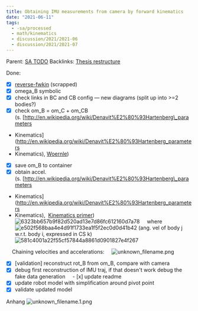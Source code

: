 ```yaml
---
title: Obtaining IMU measurements from camera by forward kinematics
date: "2021-06-11"
tags:
  - -sa/processed
  - math/kinematics
  - discussion/2021/2021-06
  - discussion/2021/2021-07
---
```


Parent: [SA TODO](sa-todo.md)
Backlinks: [Thesis restructure](private/thesis/thesis.md)

Done:
- [x] [reverse-fwkin](reverse-fwkin.md) (scrapped)
- [x] omega\_B symbolic
- [x] check links in BC and CB config — new diagrams (split up into >=2 bodies?)
- [x] check om\_B = om\_C + om\_CB (s. [http://en.wikipedia.org/wiki/Denavit%E2%80%93Hartenberg\_parameters
- Kinematics](http://en.wikipedia.org/wiki/Denavit%E2%80%93Hartenberg_parameters
- Kinematics), [Woernle](woernle.md))
- [x] save om\_B to container
- [x] obtain accel. (s. [http://en.wikipedia.org/wiki/Denavit%E2%80%93Hartenberg\_parameters
- Kinematics](http://en.wikipedia.org/wiki/Denavit%E2%80%93Hartenberg_parameters
- Kinematics),  [Kinematics primer](kinematics-primer.md))
    ![6323bb657b9f82d520ad13e7d86fc612160d7a78](http://wikimedia.org/api/rest_v1/media/math/render/svg/6323bb657b9f82d520ad13e7d86fc612160d7a78)
    where  ![e502f568baa4e4d91f1733ea1f5f2ec0d0d41b42](http://wikimedia.org/api/rest_v1/media/math/render/svg/e502f568baa4e4d91f1733ea1f5f2ec0d0d41b42) (ang. vel of body j w.r.t. body i, expressed in CS k)
    ![581c4001a22f55cf57844a8861d0901827e4f267](http://wikimedia.org/api/rest_v1/media/math/render/svg/581c4001a22f55cf57844a8861d0901827e4f267)

    Chaining velocities and accelerations:
    ![unknown_filename.png](./_resources/Obtaining_IMU_measurements_from_camera_by_forward_kinematics.resources/unknown_filename.png)
- [x] \[validation\] reconstruct rot\_B from om\_B, compare with camera
- [x] debug first reconstruction of IMU traj, if that doesn't work debug the fake data generation
    - [x] update readme
- [x] update robot model with simplification around pivot point
- [x] validate updated model

Anhang
![unknown_filename.1.png](./_resources/Obtaining_IMU_measurements_from_camera_by_forward_kinematics.resources/unknown_filename.1.png)

